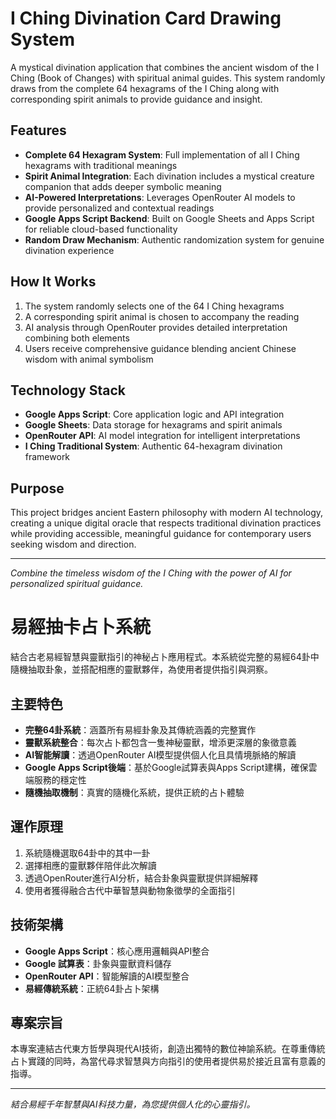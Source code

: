 # I Ching Divination Card Drawing System

A mystical divination application that combines the ancient wisdom of the I Ching (Book of Changes) with spiritual animal guides. This system randomly draws from the complete 64 hexagrams of the I Ching along with corresponding spirit animals to provide guidance and insight.

## Features

- **Complete 64 Hexagram System**: Full implementation of all I Ching hexagrams with traditional meanings
- **Spirit Animal Integration**: Each divination includes a mystical creature companion that adds deeper symbolic meaning
- **AI-Powered Interpretations**: Leverages OpenRouter AI models to provide personalized and contextual readings
- **Google Apps Script Backend**: Built on Google Sheets and Apps Script for reliable cloud-based functionality
- **Random Draw Mechanism**: Authentic randomization system for genuine divination experience

## How It Works

1. The system randomly selects one of the 64 I Ching hexagrams
2. A corresponding spirit animal is chosen to accompany the reading
3. AI analysis through OpenRouter provides detailed interpretation combining both elements
4. Users receive comprehensive guidance blending ancient Chinese wisdom with animal symbolism

## Technology Stack

- **Google Apps Script**: Core application logic and API integration
- **Google Sheets**: Data storage for hexagrams and spirit animals
- **OpenRouter API**: AI model integration for intelligent interpretations
- **I Ching Traditional System**: Authentic 64-hexagram divination framework

## Purpose

This project bridges ancient Eastern philosophy with modern AI technology, creating a unique digital oracle that respects traditional divination practices while providing accessible, meaningful guidance for contemporary users seeking wisdom and direction.

---

*Combine the timeless wisdom of the I Ching with the power of AI for personalized spiritual guidance.*


# 易經抽卡占卜系統

結合古老易經智慧與靈獸指引的神秘占卜應用程式。本系統從完整的易經64卦中隨機抽取卦象，並搭配相應的靈獸夥伴，為使用者提供指引與洞察。

## 主要特色

- **完整64卦系統**：涵蓋所有易經卦象及其傳統涵義的完整實作
- **靈獸系統整合**：每次占卜都包含一隻神秘靈獸，增添更深層的象徵意義
- **AI智能解讀**：透過OpenRouter AI模型提供個人化且具情境脈絡的解讀
- **Google Apps Script後端**：基於Google試算表與Apps Script建構，確保雲端服務的穩定性
- **隨機抽取機制**：真實的隨機化系統，提供正統的占卜體驗

## 運作原理

1. 系統隨機選取64卦中的其中一卦
2. 選擇相應的靈獸夥伴陪伴此次解讀
3. 透過OpenRouter進行AI分析，結合卦象與靈獸提供詳細解釋
4. 使用者獲得融合古代中華智慧與動物象徵學的全面指引

## 技術架構

- **Google Apps Script**：核心應用邏輯與API整合
- **Google 試算表**：卦象與靈獸資料儲存
- **OpenRouter API**：智能解讀的AI模型整合
- **易經傳統系統**：正統64卦占卜架構

## 專案宗旨

本專案連結古代東方哲學與現代AI技術，創造出獨特的數位神諭系統。在尊重傳統占卜實踐的同時，為當代尋求智慧與方向指引的使用者提供易於接近且富有意義的指導。

---

*結合易經千年智慧與AI科技力量，為您提供個人化的心靈指引。*
